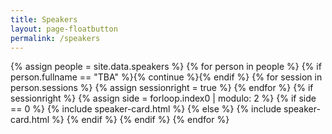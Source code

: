 ```yaml
---
title: Speakers
layout: page-floatbutton
permalink: /speakers
---
```

{% assign people = site.data.speakers %}
{% for person in people %}
  {% if person.fullname == "TBA" %}{% continue %}{% endif %}
  {% for session in person.sessions %}
    {% assign sessionright = true %}
  {% endfor %}
  {% if sessionright %}
    {% assign side = forloop.index0 | modulo: 2 %}
      {% if side == 0 %}
        {% include speaker-card.html %}
      {% else %}
        {% include speaker-card.html %}
      {% endif %}
  {% endif %}
{% endfor %}
